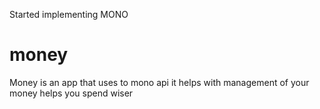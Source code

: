 Started implementing MONO
# money 
Money is an app that uses to mono api
it helps with management of your money
helps you spend wiser 